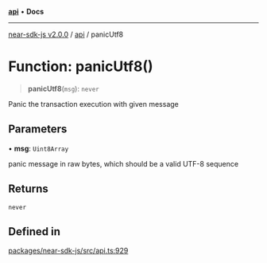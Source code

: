 [**api**](../README.md) • **Docs**

***

[near-sdk-js v2.0.0](../../packages.md) / [api](../README.md) / panicUtf8

# Function: panicUtf8()

> **panicUtf8**(`msg`): `never`

Panic the transaction execution with given message

## Parameters

• **msg**: `Uint8Array`

panic message in raw bytes, which should be a valid UTF-8 sequence

## Returns

`never`

## Defined in

[packages/near-sdk-js/src/api.ts:929](https://github.com/dim-daskalov/near-sdk-js/blob/be0ff522287d0e67e883a4ff1964fefe089540e8/packages/near-sdk-js/src/api.ts#L929)
